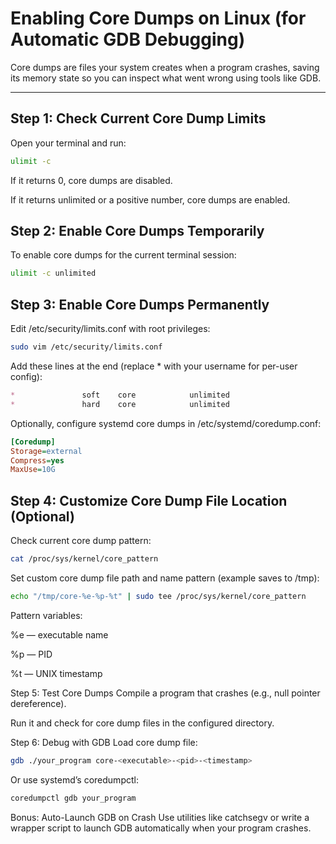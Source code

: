 # Enabling Core Dumps on Linux (for Automatic GDB Debugging)

Core dumps are files your system creates when a program crashes, saving its memory state so you can inspect what went wrong using tools like GDB.

---

## Step 1: Check Current Core Dump Limits

Open your terminal and run:

```bash
ulimit -c
```

If it returns 0, core dumps are disabled.

If it returns unlimited or a positive number, core dumps are enabled.

## Step 2: Enable Core Dumps Temporarily

To enable core dumps for the current terminal session:
```bash
ulimit -c unlimited
```

## Step 3: Enable Core Dumps Permanently
Edit /etc/security/limits.conf with root privileges:

```bash
sudo vim /etc/security/limits.conf
```

Add these lines at the end (replace * with your username for per-user config):

```markdown
*               soft    core            unlimited
*               hard    core            unlimited
```

Optionally, configure systemd core dumps in /etc/systemd/coredump.conf:

```ini
[Coredump]
Storage=external
Compress=yes
MaxUse=10G
```

## Step 4: Customize Core Dump File Location (Optional)

Check current core dump pattern:
```bash
cat /proc/sys/kernel/core_pattern
```

Set custom core dump file path and name pattern (example saves to /tmp):
```bash
echo "/tmp/core-%e-%p-%t" | sudo tee /proc/sys/kernel/core_pattern
```

Pattern variables:

%e — executable name

%p — PID

%t — UNIX timestamp

Step 5: Test Core Dumps
Compile a program that crashes (e.g., null pointer dereference).

Run it and check for core dump files in the configured directory.

Step 6: Debug with GDB
Load core dump file:

```bash
gdb ./your_program core-<executable>-<pid>-<timestamp>
```

Or use systemd’s coredumpctl:

```bash
coredumpctl gdb your_program
```

Bonus: Auto-Launch GDB on Crash
Use utilities like catchsegv or write a wrapper script to launch GDB automatically when your program crashes.

